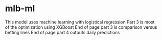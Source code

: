 # mlb-ml
This model uses machine learning with logistical regression
Part 3 is most of the optimization using XGBoost
End of page part 3 is comparison versus betting lines
End of page part 4 outputs daily predictions

